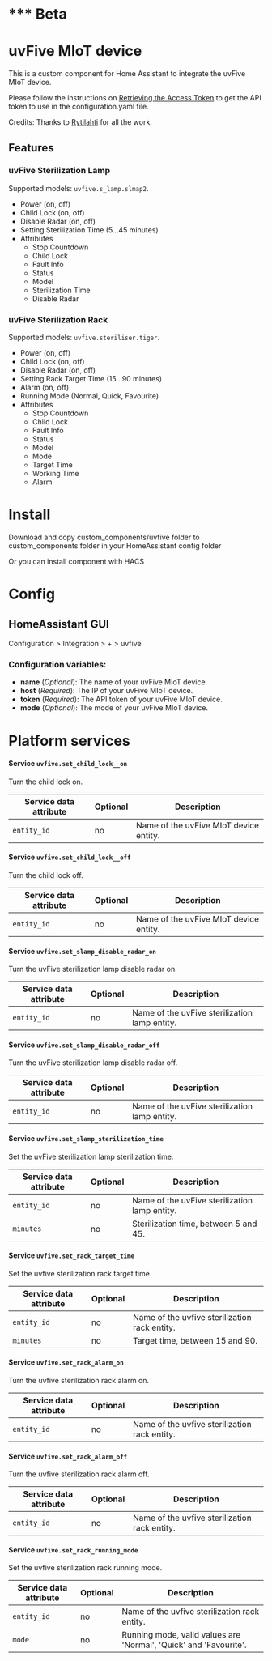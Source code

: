 # *** Beta



# uvFive MIoT device

This is a custom component for Home Assistant to integrate the uvFive MIoT device.

Please follow the instructions on [Retrieving the Access Token](https://home-assistant.io/components/xiaomi/#retrieving-the-access-token) to get the API token to use in the configuration.yaml file.

Credits: Thanks to [Rytilahti](https://github.com/rytilahti/python-miio) for all the work.

## Features

### uvFive Sterilization Lamp

Supported models: `uvfive.s_lamp.slmap2`.

* Power (on, off)
* Child Lock (on, off)
* Disable Radar (on, off)
* Setting Sterilization Time (5...45 minutes)
* Attributes
  - Stop Countdown
  - Child Lock
  - Fault Info
  - Status
  - Model
  - Sterilization Time
  - Disable Radar

### uvFive Sterilization Rack

Supported models: `uvfive.steriliser.tiger`.

* Power (on, off)
* Child Lock (on, off)
* Disable Radar (on, off)
* Setting Rack Target Time (15...90 minutes)
* Alarm (on, off)
* Running Mode (Normal, Quick, Favourite)
* Attributes
  - Stop Countdown
  - Child Lock
  - Fault Info
  - Status
  - Model
  - Mode
  - Target Time
  - Working Time
  - Alarm

# Install
Download and copy custom_components/uvfive folder to custom_components folder in your HomeAssistant config folder

Or you can install component with HACS

# Config

## HomeAssistant GUI
Configuration > Integration > + > uvfive

### Configuration variables:
- **name** (*Optional*): The name of your uvFive MIoT device.
- **host** (*Required*): The IP of your uvFive MIoT device.
- **token** (*Required*): The API token of your uvFive MIoT device.
- **mode** (*Optional*): The mode of your uvFive MIoT device.


# Platform services

#### Service `uvfive.set_child_lock__on`

Turn the child lock on.

| Service data attribute | Optional | Description                            |
| ---------------------- | -------- | -------------------------------------- |
| `entity_id`            | no       | Name of the uvFive MIoT device entity. |

#### Service `uvfive.set_child_lock__off`

Turn the child lock off.

| Service data attribute | Optional | Description                            |
| ---------------------- | -------- | -------------------------------------- |
| `entity_id`            | no       | Name of the uvFive MIoT device entity. |

#### Service `uvfive.set_slamp_disable_radar_on`

Turn the uvFive sterilization lamp disable radar on.

| Service data attribute | Optional | Description                                   |
| ---------------------- | -------- | --------------------------------------------- |
| `entity_id`            | no       | Name of the uvFive sterilization lamp entity. |

#### Service `uvfive.set_slamp_disable_radar_off`

Turn the uvFive sterilization lamp disable radar off.

| Service data attribute | Optional | Description                                   |
| ---------------------- | -------- | --------------------------------------------- |
| `entity_id`            | no       | Name of the uvFive sterilization lamp entity. |

#### Service `uvfive.set_slamp_sterilization_time`

Set the uvFive sterilization lamp sterilization time.

| Service data attribute | Optional | Description                                   |
| ---------------------- | -------- | --------------------------------------------- |
| `entity_id`            | no       | Name of the uvFive sterilization lamp entity. |
| `minutes`              | no       | Sterilization time, between 5 and 45.         |

#### Service `uvfive.set_rack_target_time`

Set the uvfive sterilization rack target time.

| Service data attribute | Optional | Description                                   |
| ---------------------- | -------- | --------------------------------------------- |
| `entity_id`            | no       | Name of the uvfive sterilization rack entity. |
| `minutes`              | no       | Target time, between 15 and 90.               |

#### Service `uvfive.set_rack_alarm_on`

Turn the uvfive sterilization rack alarm on.

| Service data attribute | Optional | Description                                   |
| ---------------------- | -------- | --------------------------------------------- |
| `entity_id`            | no       | Name of the uvfive sterilization rack entity. |

#### Service `uvfive.set_rack_alarm_off`

Turn the uvfive sterilization rack alarm off.

| Service data attribute | Optional | Description                                   |
| ---------------------- | -------- | --------------------------------------------- |
| `entity_id`            | no       | Name of the uvfive sterilization rack entity. |

#### Service `uvfive.set_rack_running_mode`

Set the uvfive sterilization rack running mode.

| Service data attribute | Optional | Description                                                  |
| ---------------------- | -------- | ------------------------------------------------------------ |
| `entity_id`            | no       | Name of the uvfive sterilization rack entity.                |
| `mode`                 | no       | Running mode, valid values are 'Normal', 'Quick' and 'Favourite'. |